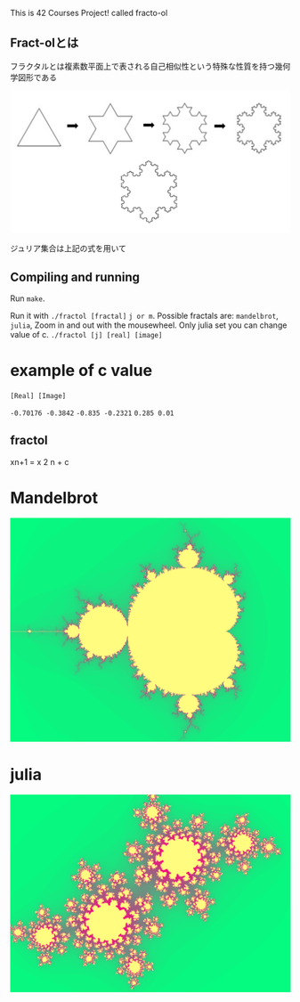 This is 42 Courses Project! called fracto-ol

## Fract-olとは

フラクタルとは複素数平面上で表される自己相似性という特殊な性質を持つ幾何学図形である

![screenshot](/screen/%20self-similarity.jpeg?raw=true)

ジュリア集合は上記の式を用いて

## Compiling and running
Run `make`.

Run it with `./fractol [fractal]` `j or m`. Possible fractals are: `mandelbrot`, `julia`,
Zoom in and out with the mousewheel. Only julia set you can change value of c. `./fractol [j] [real] [image]`

# example of c value

`[Real] [Image]`

`-0.70176 -0.3842`
`-0.835 -0.2321`
`0.285 0.01`

## fractol 

xn+1 = x
2
n + c

# Mandelbrot
![screenshot](/screen/mandelbrot.png?raw=true)
# julia
![screenshot](/screen/julia.png?raw=true)
